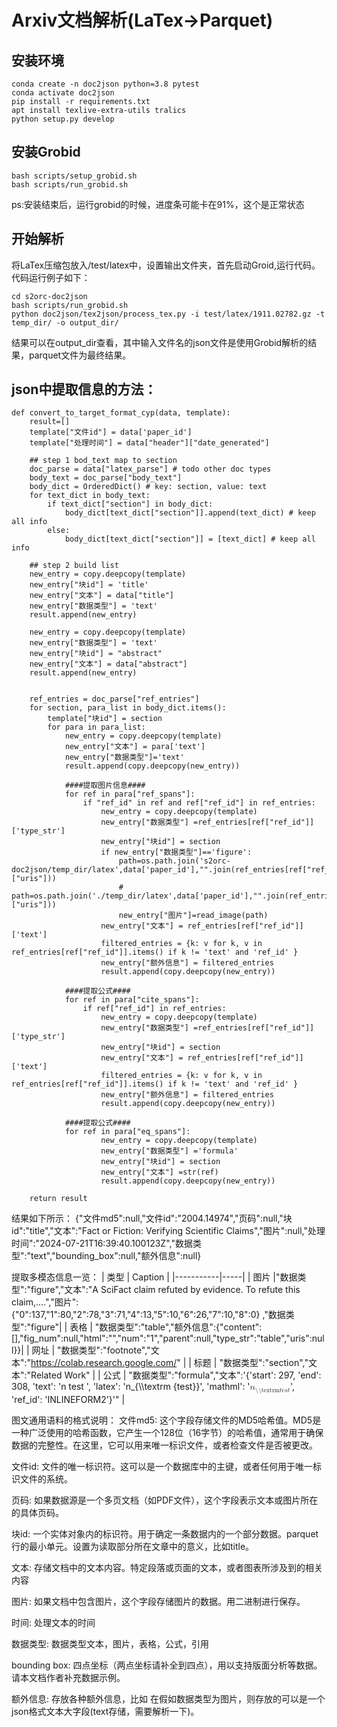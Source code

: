 # Arxiv文档解析(LaTex->Parquet)

## 安装环境

```
conda create -n doc2json python=3.8 pytest
conda activate doc2json
pip install -r requirements.txt
apt install texlive-extra-utils tralics
python setup.py develop
```

## 安装Grobid
```
bash scripts/setup_grobid.sh
bash scripts/run_grobid.sh
```
ps:安装结束后，运行grobid的时候，进度条可能卡在91%，这个是正常状态

## 开始解析
将LaTex压缩包放入/test/latex中，设置输出文件夹，首先启动Groid,运行代码。代码运行例子如下：
```
cd s2orc-doc2json
bash scripts/run_grobid.sh
python doc2json/tex2json/process_tex.py -i test/latex/1911.02782.gz -t temp_dir/ -o output_dir/
```
结果可以在output_dir查看，其中输入文件名的json文件是使用Grobid解析的结果，parquet文件为最终结果。

 
## json中提取信息的方法：
```
def convert_to_target_format_cyp(data, template):
    result=[]
    template["文件id"] = data['paper_id']
    template["处理时间"] = data["header"]["date_generated"]
    
    ## step 1 bod_text map to section
    doc_parse = data["latex_parse"] # todo other doc types
    body_text = doc_parse["body_text"]
    body_dict = OrderedDict() # key: section, value: text
    for text_dict in body_text:
        if text_dict["section"] in body_dict:
            body_dict[text_dict["section"]].append(text_dict) # keep all info
        else:
            body_dict[text_dict["section"]] = [text_dict] # keep all info
    
    ## step 2 build list
    new_entry = copy.deepcopy(template)
    new_entry["块id"] = 'title'
    new_entry["文本"] = data["title"]
    new_entry["数据类型"] = 'text' 
    result.append(new_entry)
    
    new_entry = copy.deepcopy(template)
    new_entry["数据类型"] = 'text' 
    new_entry["块id"] = "abstract"
    new_entry["文本"] = data["abstract"]
    result.append(new_entry)
    
    
    ref_entries = doc_parse["ref_entries"]
    for section, para_list in body_dict.items():
        template["块id"] = section
        for para in para_list:     
            new_entry = copy.deepcopy(template)
            new_entry["文本"] = para['text'] 
            new_entry["数据类型"]='text'
            result.append(copy.deepcopy(new_entry))

            ####提取图片信息####
            for ref in para["ref_spans"]:
                if "ref_id" in ref and ref["ref_id"] in ref_entries:  
                    new_entry = copy.deepcopy(template)
                    new_entry["数据类型"] =ref_entries[ref["ref_id"]]['type_str']
                    new_entry["块id"] = section
                    if new_entry["数据类型"]=='figure':
                        path=os.path.join('s2orc-doc2json/temp_dir/latex',data['paper_id'],"".join(ref_entries[ref["ref_id"]]["uris"]))
                        # path=os.path.join('./temp_dir/latex',data['paper_id'],"".join(ref_entries[ref["ref_id"]]["uris"]))
                        new_entry["图片"]=read_image(path)   
                    new_entry["文本"] = ref_entries[ref["ref_id"]]['text']
                    filtered_entries = {k: v for k, v in ref_entries[ref["ref_id"]].items() if k != 'text' and 'ref_id' }
                    new_entry["额外信息"] = filtered_entries 
                    result.append(copy.deepcopy(new_entry))
               
            ####提取公式####
            for ref in para["cite_spans"]:
                if ref["ref_id"] in ref_entries:  
                    new_entry = copy.deepcopy(template)
                    new_entry["数据类型"] =ref_entries[ref["ref_id"]]['type_str']   
                    new_entry["块id"] = section
                    new_entry["文本"] = ref_entries[ref["ref_id"]]['text'] 
                    filtered_entries = {k: v for k, v in ref_entries[ref["ref_id"]].items() if k != 'text' and 'ref_id' }
                    new_entry["额外信息"] = filtered_entries
                    result.append(copy.deepcopy(new_entry))

            ####提取公式####
            for ref in para["eq_spans"]:
                    new_entry = copy.deepcopy(template)
                    new_entry["数据类型"] ='formula'
                    new_entry["块id"] = section
                    new_entry["文本"] =str(ref)
                    result.append(copy.deepcopy(new_entry))
    
    return result
```

结果如下所示：
{"文件md5":null,"文件id":"2004.14974","页码":null,"块id":"title","文本":"Fact or Fiction: Verifying Scientific Claims","图片":null,"处理时间":"2024-07-21T16:39:40.100123Z","数据类型":"text","bounding_box":null,"额外信息":null}

提取多模态信息一览：
| 类型      | Caption |
|-----------|-----|
| 图片     |"数据类型":"figure","文本":"A SciFact claim refuted by evidence. To refute this claim,....","图片": {"0":137,"1":80,"2":78,"3":71,"4":13,"5":10,"6":26,"7":10,"8":0} ,"数据类型":"figure"| 
| 表格       |  "数据类型":"table","额外信息":{"content":[],"fig_num":null,"html":"","num":"1","parent":null,"type_str":"table","uris":null}}| 
| 网址   |  "数据类型":"footnote","文本":"https://colab.research.google.com/" | 
| 标题  |  "数据类型":"section","文本":"Related Work" | 
| 公式  |  "数据类型":"formula","文本":'{\'start\': 297, \'end\': 308, \'text\': \'n  test  \', \'latex\': \'n_{\\\\textrm {test}}\', \'mathml\': \'<math xmlns="http://www.w3.org/1998/Math/MathML" display="inline"><mrow><msub><mi>n</mi><mrow><mi>\\\\textrm</mi><mrow><mi>t</mi><mi>e</mi><mi>s</mi><mi>t</mi></mrow></mrow></msub></mrow></math>\', \'ref_id\': \'INLINEFORM2\'}'" | 

      

图文通用语料的格式说明：
文件md5: 这个字段存储文件的MD5哈希值。MD5是一种广泛使用的哈希函数，它产生一个128位（16字节）的哈希值，通常用于确保数据的完整性。在这里，它可以用来唯一标识文件，或者检查文件是否被更改。

文件id: 文件的唯一标识符。这可以是一个数据库中的主键，或者任何用于唯一标识文件的系统。

页码: 如果数据源是一个多页文档（如PDF文件），这个字段表示文本或图片所在的具体页码。

块id: 一个实体对象内的标识符。用于确定一条数据内的一个部分数据。parquet 行的最小单元。设置为读取部分所在文章中的意义，比如title。

文本: 存储文档中的文本内容。特定段落或页面的文本，或者图表所涉及到的相关内容

图片: 如果文档中包含图片，这个字段存储图片的数据。用二进制进行保存。

时间: 处理文本的时间

数据类型: 数据类型文本，图片，表格，公式，引用

bounding box: 四点坐标（两点坐标请补全到四点），用以支持版面分析等数据。请本文档作者补充数据示例。

额外信息: 存放各种额外信息，比如 在假如数据类型为图片，则存放的可以是一个json格式文本大字段(text存储，需要解析一下)。


